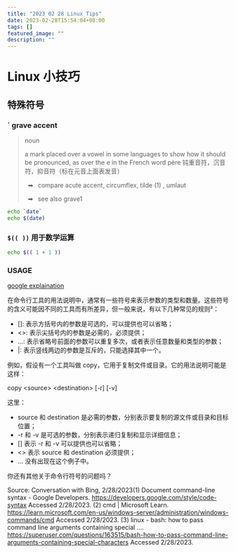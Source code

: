 ```yaml
---
title: "2023 02 28 Linux Tips"
date: 2023-02-28T15:54:04+08:00
tags: []
featured_image: ""
description: ""
---
```

<!-- https://github.com/DavidAnson/markdownlint/issues/199 -->
# Linux 小技巧

## 特殊符号

### ` grave accent

> noun
>
> a mark placed over a vowel in some languages to show how it should be pronounced, as over the e in the French word père 钝重音符，沉音符，抑音符（标在元音上面表发音）
>
> ➡  compare acute accent, circumflex, tilde (1) , umlaut
>
> ➡  see also grave1

```sh
echo `date`
echo $(date)
```

### `$(( ))` 用于数学运算

```sh
echo $(( 1 + 1 ))
```

### USAGE

[google explaination](https://developers.google.com/style/code-syntax)

在命令行工具的用法说明中，通常有一些符号来表示参数的类型和数量。这些符号的含义可能因不同的工具而有所差异，但一般来说，有以下几种常见的规则²：

- []: 表示方括号内的参数是可选的，可以提供也可以省略；
- <>: 表示尖括号内的参数是必需的，必须提供；
- ...: 表示省略号前面的参数可以重复多次，或者表示任意数量和类型的参数；
- |: 表示竖线两边的参数是互斥的，只能选择其中一个。

例如，假设有一个工具叫做 copy，它用于复制文件或目录。它的用法说明可能是这样：

copy \<source> \<destination> [-r] [-v]

这里：

- source 和 destination 是必需的参数，分别表示要复制的源文件或目录和目标位置；
- -r 和 -v 是可选的参数，分别表示递归复制和显示详细信息；
- [] 表示 -r 和 -v 可以提供也可以省略；
- <> 表示 source 和 destination 必须提供；
- ... 没有出现在这个例子中。

你还有其他关于命令行符号的问题吗？

Source: Conversation with Bing, 2/28/2023(1) Document command-line syntax - Google Developers. https://developers.google.com/style/code-syntax Accessed 2/28/2023.
(2) cmd | Microsoft Learn. https://learn.microsoft.com/en-us/windows-server/administration/windows-commands/cmd Accessed 2/28/2023.
(3) linux - bash: how to pass command line arguments containing special .... https://superuser.com/questions/163515/bash-how-to-pass-command-line-arguments-containing-special-characters Accessed 2/28/2023.